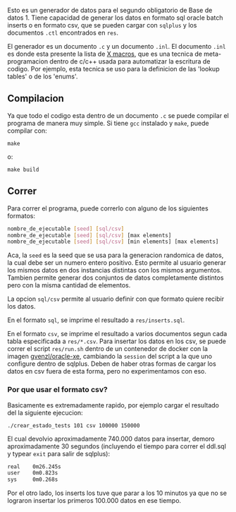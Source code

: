 Esto es un generador de datos para el segundo obligatorio de Base de datos 1. Tiene capacidad de generar los datos en formato sql oracle batch inserts o en formato csv, que se pueden cargar con `sqlplus` y los documentos `.ctl` encontrados en `res`. 

El generador es un documento `.c` y un documento `.inl`. El documento `.inl` es donde esta presente la lista de [X macros](https://en.wikipedia.org/wiki/X_macro), que es una tecnica de meta-programacion dentro de c/c++ usada para automatizar la escritura de codigo. 
Por ejemplo, esta tecnica se uso para la definicion de las 'lookup tables' o de los 'enums'.

## Compilacion

Ya que todo el codigo esta dentro de un documento `.c` se puede compilar el programa de manera muy simple. 
Si tiene `gcc` instalado y `make`, puede compilar con:
```
make
```
o: 
```
make build
```

## Correr 

Para correr el programa, puede correrlo con alguno de los siguientes formatos: 

```bash
nombre_de_ejecutable [seed] [sql/csv]
nombre_de_ejecutable [seed] [sql/csv] [max elements]
nombre_de_ejecutable [seed] [sql/csv] [min elements] [max elements]
```

Aca, la `seed` es la seed que se usa para la generacion randomica de datos, la cual debe ser un numero entero positivo. 
Esto permite al usuario generar los mismos datos en dos instancias distintas con los mismos argumentos. 
Tambien permite generar dos conjuntos de datos completamente distintos pero con la misma cantidad de elementos. 

La opcion `sql/csv` permite al usuario definir con que formato quiere recibir los datos. 

En el formato `sql`, se imprime el resultado a `res/inserts.sql`. 

En el formato `csv`, se imprime el resultado a varios documentos segun cada tabla especificada a `res/*.csv`. 
Para insertar los datos en los csv, se puede correr el script `res/run.sh` dentro de un contenedor de docker con la imagen [gvenzl/oracle-xe](https://hub.docker.com/r/gvenzl/oracle-xe), cambiando la `session` del script a la que uno configure dentro de sqlplus. 
Deben de haber otras formas de cargar los datos en csv fuera de esta forma, pero no experimentamos con eso. 

### Por que usar el formato csv?  

Basicamente es extremadamente rapido, por ejemplo cargar el resultado del la siguiente ejecucion: 

```
./crear_estado_tests 101 csv 100000 150000
```

El cual devolvio aproximadamente 740.000 datos para insertar, demoro aproximadamente 30 segundos (incluyendo el tiempo para correr el ddl.sql y typear `exit` para salir de sqlplus): 

```bash
real    0m26.245s
user    0m0.823s
sys     0m0.268s
```

Por el otro lado, los inserts los tuve que parar a los 10 minutos ya que no se lograron insertar los primeros 100.000 datos en ese tiempo. 
